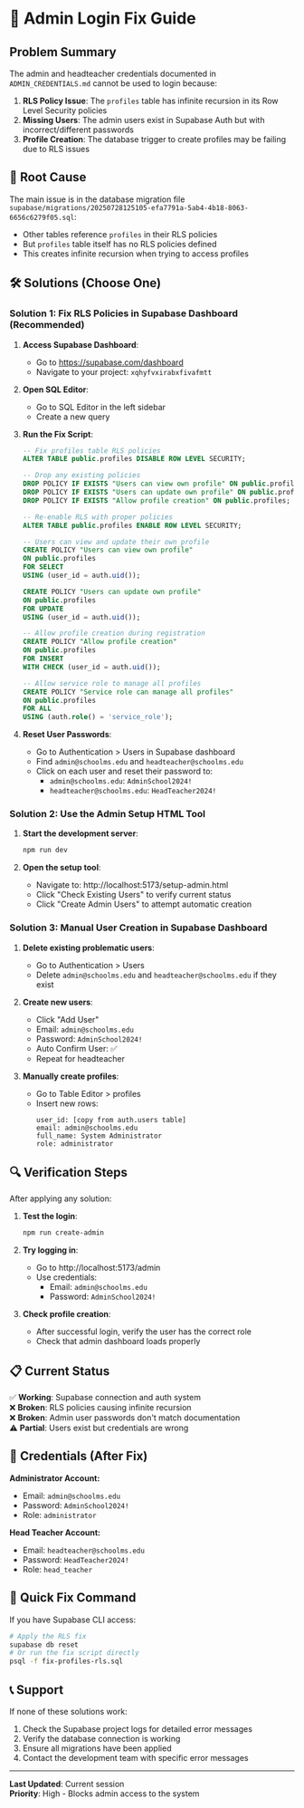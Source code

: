 # 🔧 Admin Login Fix Guide

## Problem Summary

The admin and headteacher credentials documented in `ADMIN_CREDENTIALS.md` cannot be used to login because:

1. **RLS Policy Issue**: The `profiles` table has infinite recursion in its Row Level Security policies
2. **Missing Users**: The admin users exist in Supabase Auth but with incorrect/different passwords
3. **Profile Creation**: The database trigger to create profiles may be failing due to RLS issues

## 🚨 Root Cause

The main issue is in the database migration file `supabase/migrations/20250728125105-efa7791a-5ab4-4b18-8063-6656c6279f05.sql`:

- Other tables reference `profiles` in their RLS policies
- But `profiles` table itself has no RLS policies defined
- This creates infinite recursion when trying to access profiles

## 🛠️ Solutions (Choose One)

### Solution 1: Fix RLS Policies in Supabase Dashboard (Recommended)

1. **Access Supabase Dashboard**:
   - Go to https://supabase.com/dashboard
   - Navigate to your project: `xqhyfvxirabxfivafmtt`

2. **Open SQL Editor**:
   - Go to SQL Editor in the left sidebar
   - Create a new query

3. **Run the Fix Script**:
   ```sql
   -- Fix profiles table RLS policies
   ALTER TABLE public.profiles DISABLE ROW LEVEL SECURITY;
   
   -- Drop any existing policies
   DROP POLICY IF EXISTS "Users can view own profile" ON public.profiles;
   DROP POLICY IF EXISTS "Users can update own profile" ON public.profiles;
   DROP POLICY IF EXISTS "Allow profile creation" ON public.profiles;
   
   -- Re-enable RLS with proper policies
   ALTER TABLE public.profiles ENABLE ROW LEVEL SECURITY;
   
   -- Users can view and update their own profile
   CREATE POLICY "Users can view own profile" 
   ON public.profiles 
   FOR SELECT 
   USING (user_id = auth.uid());
   
   CREATE POLICY "Users can update own profile" 
   ON public.profiles 
   FOR UPDATE 
   USING (user_id = auth.uid());
   
   -- Allow profile creation during registration
   CREATE POLICY "Allow profile creation" 
   ON public.profiles 
   FOR INSERT 
   WITH CHECK (user_id = auth.uid());
   
   -- Allow service role to manage all profiles
   CREATE POLICY "Service role can manage all profiles" 
   ON public.profiles 
   FOR ALL 
   USING (auth.role() = 'service_role');
   ```

4. **Reset User Passwords**:
   - Go to Authentication > Users in Supabase dashboard
   - Find `admin@schoolms.edu` and `headteacher@schoolms.edu`
   - Click on each user and reset their password to:
     - `admin@schoolms.edu`: `AdminSchool2024!`
     - `headteacher@schoolms.edu`: `HeadTeacher2024!`

### Solution 2: Use the Admin Setup HTML Tool

1. **Start the development server**:
   ```bash
   npm run dev
   ```

2. **Open the setup tool**:
   - Navigate to: http://localhost:5173/setup-admin.html
   - Click "Check Existing Users" to verify current status
   - Click "Create Admin Users" to attempt automatic creation

### Solution 3: Manual User Creation in Supabase Dashboard

1. **Delete existing problematic users**:
   - Go to Authentication > Users
   - Delete `admin@schoolms.edu` and `headteacher@schoolms.edu` if they exist

2. **Create new users**:
   - Click "Add User"
   - Email: `admin@schoolms.edu`
   - Password: `AdminSchool2024!`
   - Auto Confirm User: ✅
   - Repeat for headteacher

3. **Manually create profiles**:
   - Go to Table Editor > profiles
   - Insert new rows:
     ```
     user_id: [copy from auth.users table]
     email: admin@schoolms.edu
     full_name: System Administrator
     role: administrator
     ```

## 🔍 Verification Steps

After applying any solution:

1. **Test the login**:
   ```bash
   npm run create-admin
   ```

2. **Try logging in**:
   - Go to http://localhost:5173/admin
   - Use credentials:
     - Email: `admin@schoolms.edu`
     - Password: `AdminSchool2024!`

3. **Check profile creation**:
   - After successful login, verify the user has the correct role
   - Check that admin dashboard loads properly

## 📋 Current Status

✅ **Working**: Supabase connection and auth system  
❌ **Broken**: RLS policies causing infinite recursion  
❌ **Broken**: Admin user passwords don't match documentation  
⚠️ **Partial**: Users exist but credentials are wrong  

## 🔐 Credentials (After Fix)

**Administrator Account:**
- Email: `admin@schoolms.edu`
- Password: `AdminSchool2024!`
- Role: `administrator`

**Head Teacher Account:**
- Email: `headteacher@schoolms.edu`
- Password: `HeadTeacher2024!`
- Role: `head_teacher`

## 🚀 Quick Fix Command

If you have Supabase CLI access:

```bash
# Apply the RLS fix
supabase db reset
# Or run the fix script directly
psql -f fix-profiles-rls.sql
```

## 📞 Support

If none of these solutions work:

1. Check the Supabase project logs for detailed error messages
2. Verify the database connection is working
3. Ensure all migrations have been applied
4. Contact the development team with specific error messages

---

**Last Updated**: Current session  
**Priority**: High - Blocks admin access to the system